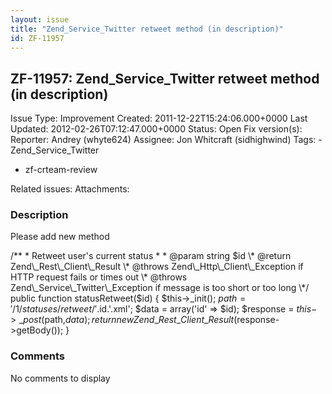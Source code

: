```yaml
---
layout: issue
title: "Zend_Service_Twitter retweet method (in description)"
id: ZF-11957
---
```


ZF-11957: Zend\_Service\_Twitter retweet method (in description)
----------------------------------------------------------------

 Issue Type: Improvement Created: 2011-12-22T15:24:06.000+0000 Last Updated: 2012-02-26T07:12:47.000+0000 Status: Open Fix version(s): 
 Reporter:  Andrey (whyte624)  Assignee:  Jon Whitcraft (sidhighwind)  Tags: - Zend\_Service\_Twitter
- zf-crteam-review
 
 Related issues: 
 Attachments: 
### Description

Please add new method

/\*\* \* Retweet user's current status \* \* @param string $id \* @return Zend\_Rest\_Client\_Result \* @throws Zend\_Http\_Client\_Exception if HTTP request fails or times out \* @throws Zend\_Service\_Twitter\_Exception if message is too short or too long \*/ public function statusRetweet($id) { $this->\_init(); $path = '/1/statuses/retweet/'.$id.'.xml'; $data = array('id' => $id); $response = $this->\_post($path,$data); return new Zend\_Rest\_Client\_Result($response->getBody()); }

 

 

### Comments

No comments to display